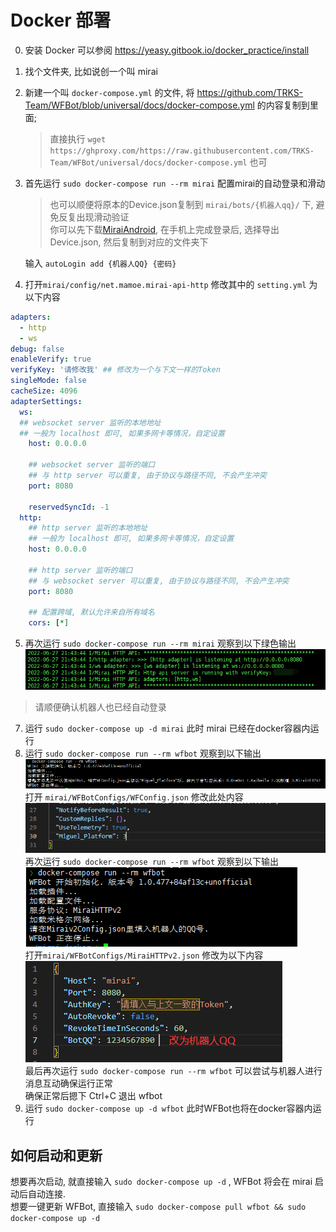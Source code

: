 # Docker 部署

0. 安装 Docker 可以参阅 <https://yeasy.gitbook.io/docker_practice/install>
1. 找个文件夹, 比如说创一个叫 mirai
2. 新建一个叫 `docker-compose.yml` 的文件, 将 <https://github.com/TRKS-Team/WFBot/blob/universal/docs/docker-compose.yml> 的内容复制到里面;
    > 直接执行 `wget https://ghproxy.com/https://raw.githubusercontent.com/TRKS-Team/WFBot/universal/docs/docker-compose.yml` 也可
3. 首先运行 `sudo docker-compose run --rm mirai` 配置mirai的自动登录和滑动
   > 也可以顺便将原本的Device.json复制到 `mirai/bots/{机器人qq}/` 下, 避免反复出现滑动验证  
   > 你可以先下载[MiraiAndroid](https://github.com/mzdluo123/MiraiAndroid), 在手机上完成登录后, 选择导出Device.json, 然后复制到对应的文件夹下  

   输入 `autoLogin add {机器人QQ} {密码}`  
4. 打开`mirai/config/net.mamoe.mirai-api-http` 修改其中的 `setting.yml` 为以下内容

```yaml
adapters: 
  - http
  - ws 
debug: false
enableVerify: true
verifyKey: '请修改我' ## 修改为一个与下文一样的Token
singleMode: false
cacheSize: 4096
adapterSettings: 
  ws:
  ## websocket server 监听的本地地址
  ## 一般为 localhost 即可, 如果多网卡等情况，自定设置
    host: 0.0.0.0

    ## websocket server 监听的端口
    ## 与 http server 可以重复, 由于协议与路径不同, 不会产生冲突
    port: 8080
    
    reservedSyncId: -1
  http:
    ## http server 监听的本地地址
    ## 一般为 localhost 即可, 如果多网卡等情况，自定设置
    host: 0.0.0.0

    ## http server 监听的端口
    ## 与 websocket server 可以重复, 由于协议与路径不同, 不会产生冲突
    port: 8080

    ## 配置跨域, 默认允许来自所有域名
    cors: [*]
```
5. 再次运行 `sudo docker-compose run --rm mirai` 观察到以下绿色输出
![](images/QQ%E6%88%AA%E5%9B%BE20220627214408.png)
> 请顺便确认机器人也已经自动登录  
7. 运行 `sudo docker-compose up -d mirai` 此时 mirai 已经在docker容器内运行
8. 运行 `sudo docker-compose run --rm wfbot` 观察到以下输出  
![](images/QQ%E6%88%AA%E5%9B%BE20220627214621.png)
打开 `mirai/WFBotConfigs/WFConfig.json` 修改此处内容     
![](images/QQ%E6%88%AA%E5%9B%BE20220627214806.png)  
再次运行 `sudo docker-compose run --rm wfbot` 观察到以下输出  
![](images/QQ%E6%88%AA%E5%9B%BE20220627214916.png)  
打开`mirai/WFBotConfigs/MiraiHTTPv2.json` 修改为以下内容
![](images/QQ%E6%88%AA%E5%9B%BE20220627215234.png)  
最后再次运行 `sudo docker-compose run --rm wfbot` 可以尝试与机器人进行消息互动确保运行正常  
确保正常后摁下 Ctrl+C 退出 wfbot
9. 运行 `sudo docker-compose up -d wfbot` 此时WFBot也将在docker容器内运行

## 如何启动和更新  
想要再次启动, 就直接输入 `sudo docker-compose up -d` , WFBot 将会在 mirai 启动后自动连接.  
想要一键更新 WFBot, 直接输入 `sudo docker-compose pull wfbot && sudo docker-compose up -d`
